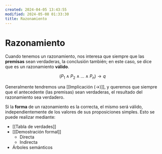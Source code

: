 ```yaml
---
created: 2024-04-05 13:43:55
modified: 2024-05-08 01:33:30
title: Razonamiento
---
```


# Razonamiento

Cuando tenemos un razonamiento, nos interesa que siempre que las **premisas** sean verdaderas, la conclusión también; en este caso, se dice que es un razonamiento **válido**.

$$
(P_1 \land P_2 \land ... \land P_n) \rightarrow q
$$

Generalmente tendremos una [[Implicación (→)]], y queremos que siempre que el antecedente (las premisas) sean verdaderas, el resultado del razonamiento sea verdadero.

Si la **forma** de un razonamiento es la correcta, el mismo será válido, independientemente de los valores de sus proposiciones simples. Esto se puede realizar mediante:

- [[Tabla de verdades]]
- [[Demostración formal]]
	- Directa
	- Indirecta
- Árboles semánticos
